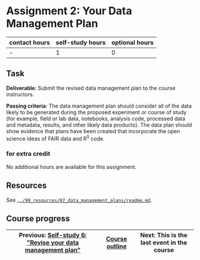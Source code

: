 # Assignment 2: Your Data Management Plan

| contact hours | self-study hours | optional hours |
|---|---|---|
| - | 1 | 0 |

## Task

__Deliverable__: Submit the revised data management plan to the course instructors.

__Passing criteria__: The data management plan should consider all of the data likely to be generated during the proposed experiment or course of study (for example, field or lab data, notebooks, analysis code, processed data and metadata, results, and other likely data products). The data plan should show evidence that plans have been created that incorporate the open science ideas of FAIR data and R<sup>5</sup> code.

### for extra credit
No additional hours are available for this assignment.

## Resources
See [`../99_resources/07_data_management_plans/readme.md`](../99_resources/07_data_management_plans/readme.md).

## Course progress
| Previous: [Self-study 6: "Revise your data management plan"](../13_selfstudy6/readme.md) | [Course outline](../readme.md#course-outline) | Next: This is the last event in the course |
|---|---|---|
